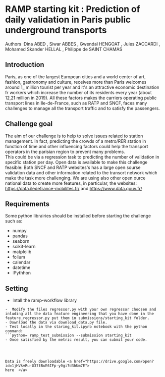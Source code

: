 # RAMP starting kit : Prediction of daily validation in Paris public underground transports
Authors :Dina ABED , Siwar ABBES , Gwendal HENGOAT , Jules ZACCARDI , Mohamed Skander HELLAL , Philippe de SAINT CHAMAS


## Introduction 

Paris, as one of the largest European cities and a world center of art, fashion, gastronomy and culture, receives more than Paris welcomes around 1_ million tourist per year and it's an attractive economic destination fr workers which increase the number of its residents every year (about 12,21 million in 2019). 
All these factors makes the carriers operating public transport lines in Ile-de-France, such as RATP and SNCF, faces many challenges to manage all the transport traffic and to satisfy the passengers. 

## Challenge goal
The aim of our challenge is to help to solve issues related to station management. In fact, predicting the crowds of a metro/RER station in function of time and other influencing factors could help the transport operators in the parisian region to prevent many problems.  
This could be via a regression task to predicting the number of validation in specific station per day.
Open data is available to make this challenge feasible: Both SNCF and RATP websites's has a large open sourse validation data and other information related to the transort network which make the task more challenging. We are using also other open ource national data to create more features, in particular, the websites: https://data.iledefrance-mobilites.fr/ and https://www.data.gouv.fr/

## Requirements
Some python librairies should be installed before starting the challenge such as: 
- numpy
- pandas
- seaborn
- scikit-learn
- matplolib
- folium
- calendar
- datetime
- IPythhon

## Setting
- Intall the ramp-workflow library
```python= pip install git+https://github.com/paris-saclay-cds/ramp-workflow.git
-  Modify the files regressor.py with your own regressor choosen and inluding all the data feature engineering that you have done in the feature_regressor.py put them in submissions/starting_kit folder.
- Download the data via download_data.py file.
- Test locally in the staring_kit.ipynb notebook with the python command:
```python= ramp_test_submission --submission starting_kit
- Once satisfied by the metric result, you can submit your code. 




Data is freely downloadable <a href="https://drive.google.com/open?id=1jHVkvRu-G37tBuE6IFp-y0gi7d3hUm7E">
here  </a>

